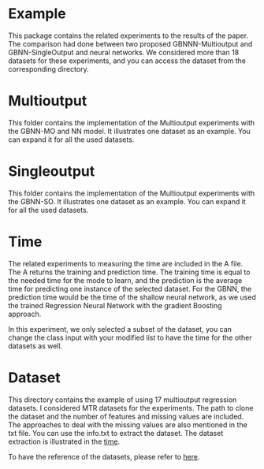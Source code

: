 # Example

This package contains the related experiments to the results of the paper. The comparison had done between two proposed GBNNN-Multioutput and GBNN-SingleOutput and neural networks.
We considered more than 18 datasets for these experiments, and you can access the dataset from the corresponding directory.

# Multioutput

This folder contains the implementation of the Multioutput experiments with the GBNN-MO and NN model.
It illustrates one dataset as an example. You can expand it for all the used datasets.

# Singleoutput
This folder contains the implementation of the Multioutput experiments with the GBNN-SO.
It illustrates one dataset as an example. You can expand it for all the used datasets.

# Time
The related experiments to measuring the time are included in the A file. The A returns the training and prediction time. The training time is equal to the needed time for the mode to learn, and the prediction is the average time for predicting one instance of the selected dataset. For the GBNN, the prediction time would be the time of the shallow neural network, as we used the trained Regression Neural Network with the gradient Boosting approach.

In this experiment, we only selected a subset of the dataset, you can change the class input with your modified list to have the time for the other datasets as well.

# Dataset

This directory contains the example of using 17 multioutput regression datasets. I considered MTR datasets for the experiments. The path to clone the dataset and the number of features and missing values are included. The approaches to deal with the missing values are also mentioned in the txt file. You can use the info.txt to extract the dataset. The dataset extraction is illustrated in the [time](time.py).

To have the reference of the datasets, please refer to [here](https://doi.org/10.1007/s10994-016-5546-z).